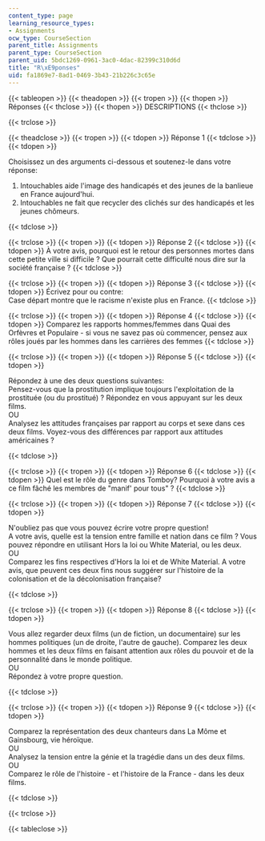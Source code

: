 ```yaml
---
content_type: page
learning_resource_types:
- Assignments
ocw_type: CourseSection
parent_title: Assignments
parent_type: CourseSection
parent_uid: 5bdc1269-0961-3ac0-4dac-82399c310d6d
title: "R\xE9ponses"
uid: fa1869e7-8ad1-0469-3b43-21b226c3c65e
---
```


{{< tableopen >}}
{{< theadopen >}}
{{< tropen >}}
{{< thopen >}}
Réponses
{{< thclose >}}
{{< thopen >}}
DESCRIPTIONS
{{< thclose >}}

{{< trclose >}}

{{< theadclose >}}
{{< tropen >}}
{{< tdopen >}}
Réponse 1
{{< tdclose >}}
{{< tdopen >}}


Choisissez un des arguments ci-dessous et soutenez-le dans votre réponse:

1.  Intouchables aide l'image des handicapés et des jeunes de la banlieue en France aujourd'hui.
2.  Intouchables ne fait que recycler des clichés sur des handicapés et les jeunes chômeurs.


{{< tdclose >}}

{{< trclose >}}
{{< tropen >}}
{{< tdopen >}}
Réponse 2
{{< tdclose >}}
{{< tdopen >}}
À votre avis, pourquoi est le retour des personnes mortes dans cette petite ville si difficile ? Que pourrait cette difficulté nous dire sur la société française ?
{{< tdclose >}}

{{< trclose >}}
{{< tropen >}}
{{< tdopen >}}
Réponse 3
{{< tdclose >}}
{{< tdopen >}}
Écrivez pour ou contre:  
Case départ montre que le racisme n'existe plus en France.
{{< tdclose >}}

{{< trclose >}}
{{< tropen >}}
{{< tdopen >}}
Réponse 4
{{< tdclose >}}
{{< tdopen >}}
Comparez les rapports hommes/femmes dans Quai des Orfèvres et Populaire - si vous ne savez pas où commencer, pensez aux rôles joués par les hommes dans les carrières des femmes
{{< tdclose >}}

{{< trclose >}}
{{< tropen >}}
{{< tdopen >}}
Réponse 5
{{< tdclose >}}
{{< tdopen >}}


Répondez à une des deux questions suivantes:  
Pensez-vous que la prostitution implique toujours l'exploitation de la prostituée (ou du prostitué) ? Répondez en vous appuyant sur les deux films.  
OU  
Analysez les attitudes françaises par rapport au corps et sexe dans ces deux films. Voyez-vous des différences par rapport aux attitudes américaines ?


{{< tdclose >}}

{{< trclose >}}
{{< tropen >}}
{{< tdopen >}}
Réponse 6
{{< tdclose >}}
{{< tdopen >}}
Quel est le rôle du genre dans Tomboy? Pourquoi à votre avis a ce film fâché les membres de "manif' pour tous" ?
{{< tdclose >}}

{{< trclose >}}
{{< tropen >}}
{{< tdopen >}}
Réponse 7
{{< tdclose >}}
{{< tdopen >}}


N'oubliez pas que vous pouvez écrire votre propre question!  
A votre avis, quelle est la tension entre famille et nation dans ce film ? Vous pouvez répondre en utilisant Hors la loi ou White Material, ou les deux.  
OU  
Comparez les fins respectives d'Hors la loi et de White Material. A votre avis, que peuvent ces deux fins nous suggérer sur l'histoire de la colonisation et de la décolonisation française?


{{< tdclose >}}

{{< trclose >}}
{{< tropen >}}
{{< tdopen >}}
Réponse 8
{{< tdclose >}}
{{< tdopen >}}


Vous allez regarder deux films (un de fiction, un documentaire) sur les hommes politiques (un de droite, l'autre de gauche). Comparez les deux hommes et les deux films en faisant attention aux rôles du pouvoir et de la personnalité dans le monde politique.  
OU  
Répondez à votre propre question.


{{< tdclose >}}

{{< trclose >}}
{{< tropen >}}
{{< tdopen >}}
Réponse 9
{{< tdclose >}}
{{< tdopen >}}


Comparez la représentation des deux chanteurs dans La Môme et Gainsbourg, vie héroïque.  
OU  
Analysez la tension entre la génie et la tragédie dans un des deux films.  
OU  
Comparez le rôle de l'histoire - et l'histoire de la France - dans les deux films.


{{< tdclose >}}

{{< trclose >}}

{{< tableclose >}}